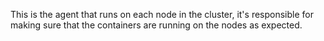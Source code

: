 This is the agent that runs on each node in the cluster, it's responsible for making sure that the containers are running on the nodes as expected.